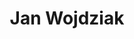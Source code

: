---
layout: member
title:  "Jan Wojdziak"
lang: en
permalink: /en/members/wojdziak/
slug: wojdziak
address: >-
    GTV – Gesellschaft für Technische Visualistik mbH
contact: info@technische-visualistik.de
logo: logo-visualistik.png
founder: true
competency: Individual data visualization
---
